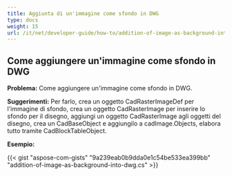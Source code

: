 ```yaml
---
title: Aggiunta di un'immagine come sfondo in DWG
type: docs
weight: 15
url: /it/net/developer-guide/how-to/addition-of-image-as-background-into-dwg/
---
```


## **Come aggiungere un'immagine come sfondo in DWG**

**Problema:** Come aggiungere un'immagine come sfondo in DWG.

**Suggerimenti:** Per farlo, crea un oggetto CadRasterImageDef per l'immagine di sfondo, crea un oggetto CadRasterImage per inserire lo sfondo per il disegno, aggiungi un oggetto CadRasterImage agli oggetti del disegno, crea un CadBaseObject e aggiungilo a cadImage.Objects, elabora tutto tramite CadBlockTableObject.

**Esempio:**

{{< gist "aspose-com-gists" "9a239eab0b9dda0e1c54be533ea399bb" "addition-of-image-as-background-into-dwg.cs" >}}
